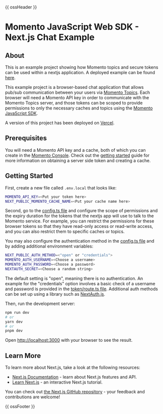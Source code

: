 {{ ossHeader }}

# Momento JavaScript Web SDK - Next.js Chat Example

## About

This is an example project showing how Momento topics and secure tokens can be used within a nextjs application. A deployed example can be found [here](https://momento-nextjs-chat.vercel.app).

This example project is a browser-based chat application that allows pub/sub communication between your users via [Momento Topics](https://docs.momentohq.com/introduction/momento-topics). Each browser will need a Momento API key in order to communicate with the Momento Topics server, and those tokens can be scoped to provide permissions to only the necessary caches and topics using the [Momento JavaScript SDK](https://github.com/momentohq/client-sdk-javascript).

A version of this project has been deployed on [Vercel](https://momento-nextjs-chat.vercel.app).

## Prerequisites

You will need a Momento API key and a cache, both of which you can create in the [Momento Console](https://console.gomomento.com). Check out the [getting started](https://docs.momentohq.com/getting-started) guide for more information on obtaining a server side token and creating a cache.

## Getting Started

First, create a new file called `.env.local` that looks like:

```bash
MOMENTO_API_KEY=<Put your token here>
NEXT_PUBLIC_MOMENTO_CACHE_NAME=<Put your cache name here>
```

Second, go to the [config.ts file](./src/app/api/momento/token/config.ts) and configure the scope of permissions and the expiry duration for the tokens that the nextjs app will use to talk to the Momento service. For example, you can restrict the permissions for these browser tokens so that they have read-only access or read-write access, and you can also restrict them to specific caches or topics.

You may also configure the authentication method in the [config.ts file](./src/app/api/momento/token/config.ts) and by adding additional environment variables:

```bash
NEXT_PUBLIC_AUTH_METHOD=<"open" or "credentials">
MOMENTO_AUTH_USERNAME=<Choose a username>
MOMENTO_AUTH_PASSWORD=<Choose a password>
NEXTAUTH_SECRET=<Choose a random string>
```

The default setting is "open", meaning there is no authentication. An example for the "credentials" option involves a basic check of a username and password is provided in the [token/route.ts file](./src/app/api/momento/token/route.ts). Additional auth methods can be set up using a library such as [NextAuth.js](https://next-auth.js.org/).

Then, run the development server:

```bash
npm run dev
# or
yarn dev
# or
pnpm dev
```

Open [http://localhost:3000](http://localhost:3000) with your browser to see the result.

## Learn More

To learn more about Next.js, take a look at the following resources:

- [Next.js Documentation](https://nextjs.org/docs) - learn about Next.js features and API.
- [Learn Next.js](https://nextjs.org/learn) - an interactive Next.js tutorial.

You can check out [the Next.js GitHub repository](https://github.com/vercel/next.js/) - your feedback and contributions are welcome!

{{ ossFooter }}
